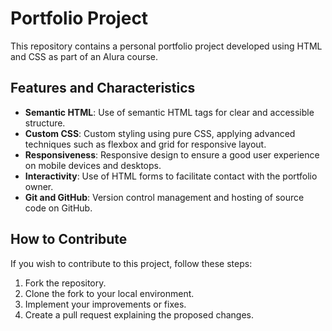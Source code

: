 # Portfolio Project 
This repository contains a personal portfolio project developed using HTML and CSS as part of an Alura course.

## Features and Characteristics

- **Semantic HTML**: Use of semantic HTML tags for clear and accessible structure.
- **Custom CSS**: Custom styling using pure CSS, applying advanced techniques such as flexbox and grid for responsive layout.
- **Responsiveness**: Responsive design to ensure a good user experience on mobile devices and desktops.
- **Interactivity**: Use of HTML forms to facilitate contact with the portfolio owner.
- **Git and GitHub**: Version control management and hosting of source code on GitHub.

## How to Contribute

If you wish to contribute to this project, follow these steps:

1. Fork the repository.
2. Clone the fork to your local environment.
3. Implement your improvements or fixes.
4. Create a pull request explaining the proposed changes.
